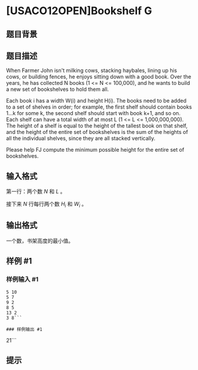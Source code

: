 # [USACO12OPEN]Bookshelf G

## 题目背景



## 题目描述

When Farmer John isn't milking cows, stacking haybales, lining up his cows, or building fences, he enjoys sitting down with a good book.  Over the years, he has collected N books (1 <= N <= 100,000), and he wants to build a new set of bookshelves to hold them all.

Each book i has a width W(i) and height H(i).  The books need to be added to a set of shelves in order; for example, the first shelf should contain books 1...k for some k, the second shelf should start with book k+1, and so on.  Each shelf can have a total width of at most L (1 <= L <= 1,000,000,000).  The height of a shelf is equal to the height of the tallest book on that shelf, and the height of the entire set of bookshelves is the sum of the heights of all the individual shelves, since they are all stacked vertically.

Please help FJ compute the minimum possible height for the entire set of bookshelves.

## 输入格式

第一行：两个数 $N$ 和 $L$ 。

接下来 $N$ 行每行两个数 $H_i$ 和 $W_i$ 。

## 输出格式

一个数，书架高度的最小值。

## 样例 #1

### 样例输入 #1
```
5 10
5 7
9 2
8 5
13 2
3 8```

### 样例输出 #1

```
21```

## 提示


